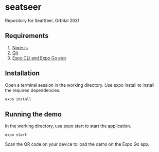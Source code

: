 # seatseer
Repository for SeatSeer, Orbital 2021

## Requirements
1. [Node.js](https://nodejs.org/)
2. [Git](https://git-scm.com/)
3. [Expo CLI and Expo Go app](https://docs.expo.io/get-started/installation/)

## Installation
Open a terminal session in the working directory. Use expo install to install the required dependencies.

```bash
expo install
```

## Running the demo
In the working directory, use expo start to start the application.

```bash
expo start
```

Scan the QR code on your device to load the demo on the Expo Go app.
